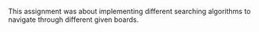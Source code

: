 This assignment was about implementing different searching algorithms to navigate through different given boards.
